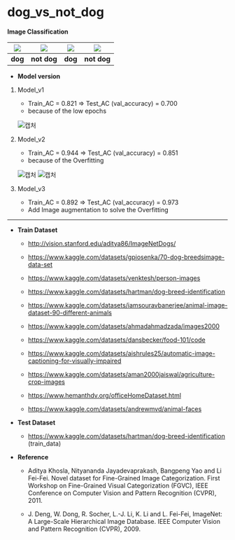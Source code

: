 # dog_vs_not_dog
**Image Classification**

|<img src=https://user-images.githubusercontent.com/77375383/182120945-bcd622ff-5320-4389-aa82-8b6b7222d780.jpg></img>|<img src=https://user-images.githubusercontent.com/77375383/182120310-b28772c6-55b7-442d-981c-726c845536d5.jpg></img>|<img src=https://user-images.githubusercontent.com/77375383/182121544-d23fe6c1-9426-4062-8935-66ad3f026954.jpg></img>|<img src=https://user-images.githubusercontent.com/77375383/182121734-69315f6c-97a6-45a6-9a5f-751afcdf8b3b.jpg></img>|
|:-----------:|:-----------:|:-----------:|:-----------:|
| **dog**| **not dog** | **dog** | **not dog** |

+ **Model version**

1. Model_v1
    
    + Train_AC = 0.821 => Test_AC (val_accuracy) = 0.700 
    + because of the low epochs
    
    ![캡처](https://user-images.githubusercontent.com/77375383/182327156-3cbd37c0-ef2f-4a77-80b6-223710a5de05.PNG)
    
2. Model_v2

    + Train_AC = 0.944 => Test_AC (val_accuracy) = 0.851 
    + because of the Overfitting

    ![캡처](https://user-images.githubusercontent.com/77375383/182338225-2e0a0369-6c17-408e-bf06-eb095f5b122b.PNG)
    ![캡처](https://user-images.githubusercontent.com/77375383/182340439-b7ae2797-318f-4ece-b44d-c059108683b5.PNG)
3. Model_v3

    + Train_AC = 0.892 => Test_AC (val_accuracy) = 0.973
    + Add Image augmentation to solve the Overfitting
    
----------------------------------------



+ **Train Dataset**

  + http://vision.stanford.edu/aditya86/ImageNetDogs/
  + https://www.kaggle.com/datasets/gpiosenka/70-dog-breedsimage-data-set
  + https://www.kaggle.com/datasets/venktesh/person-images
  + https://www.kaggle.com/datasets/hartman/dog-breed-identification
  
  + https://www.kaggle.com/datasets/iamsouravbanerjee/animal-image-dataset-90-different-animals
  + https://www.kaggle.com/datasets/ahmadahmadzada/images2000
  + https://www.kaggle.com/datasets/dansbecker/food-101/code
  + https://www.kaggle.com/datasets/aishrules25/automatic-image-captioning-for-visually-impaired
  + https://www.kaggle.com/datasets/aman2000jaiswal/agriculture-crop-images
  + https://www.hemanthdv.org/officeHomeDataset.html
  + https://www.kaggle.com/datasets/andrewmvd/animal-faces
+ **Test Dataset**
  + https://www.kaggle.com/datasets/hartman/dog-breed-identification (train_data)
  

+ **Reference**

  + Aditya Khosla, Nityananda Jayadevaprakash, Bangpeng Yao and Li Fei-Fei. Novel dataset for Fine-Grained Image Categorization. First Workshop on Fine-Grained Visual Categorization (FGVC), IEEE Conference on Computer Vision and Pattern Recognition (CVPR), 2011.

  + J. Deng, W. Dong, R. Socher, L.-J. Li, K. Li and L. Fei-Fei, ImageNet: A Large-Scale Hierarchical Image Database. IEEE Computer Vision and Pattern Recognition (CVPR), 2009.
